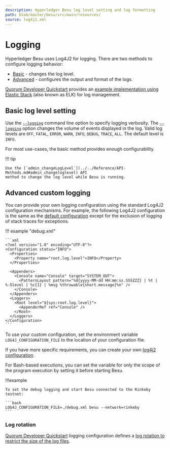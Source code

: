 ```yaml
---
description: Hyperledger Besu log level setting and log formatting
path: blob/master/besu/src/main/resources/
source: log4j2.xml
---
```


# Logging

Hyperledger Besu uses Log4J2 for logging. There are two methods to configure logging behavior:

* [Basic](#basic-log-level-setting) - changes the log level.
* [Advanced](#advanced-custom-logging) - configures the output and format of the logs.

[Quorum Developer Quickstart](https://github.com/ConsenSys/quorum-dev-quickstart) provides an
[example implementation using Elastic Stack](Elastic-Stack.md) (also known as ELK) for log
management.

## Basic log level setting

Use the [`--logging`](../../Reference/CLI/CLI-Syntax.md#logging) command line option to specify
logging verbosity. The [`--logging`](../../Reference/CLI/CLI-Syntax.md#logging) option changes the
volume of events displayed in the log. Valid log levels are `OFF`, `FATAL`, `ERROR`, `WARN`,
`INFO`, `DEBUG`, `TRACE`, `ALL`. The default level is `INFO`.

For most use-cases, the basic method provides enough configurability.

!!! tip

    Use the [`admin_changeLogLevel`](../../Reference/API-Methods.md#admin_changeloglevel) API
    method to change the log level while Besu is running.

## Advanced custom logging

You can provide your own logging configuration using the standard Log4J2 configuration mechanisms.
For example, the following Log4J2 configuration is the same as the [default configuration] except
for the exclusion of logging of stack traces for exceptions.

!!! example "debug.xml"

    ```xml
    <?xml version="1.0" encoding="UTF-8"?>
    <Configuration status="INFO">
      <Properties>
        <Property name="root.log.level">INFO</Property>
      </Properties>

      <Appenders>
        <Console name="Console" target="SYSTEM_OUT">
          <PatternLayout pattern="%d{yyyy-MM-dd HH:mm:ss.SSSZZZ} | %t | %-5level | %c{1} | %msg %throwable{short.message}%n" />
        </Console>
      </Appenders>
      <Loggers>
        <Root level="${sys:root.log.level}">
          <AppenderRef ref="Console" />
        </Root>
      </Loggers>
    </Configuration>
    ```

To use your custom configuration, set the environment variable `LOG4J_CONFIGURATION_FILE` to the
location of your configuration file.

If you have more specific requirements, you can create your own
[log4j2 configuration](https://logging.apache.org/log4j/2.x/manual/configuration.html).

For Bash-based executions, you can set the variable for only the scope of the program execution by
setting it before starting Besu.

!!!example

    To set the debug logging and start Besu connected to the Rinkeby testnet:

    ```bash
    LOG4J_CONFIGURATION_FILE=./debug.xml besu --network=rinkeby
    ```

### Log rotation

[Quorum Developer Quickstart](https://github.com/ConsenSys/quorum-dev-quickstart) logging configuration
defines a [log rotation to restrict the size of the log files].

<!-- Links -->
[default configuration]: https://github.com/hyperledger/besu/blob/master/besu/src/main/resources/log4j2.xml
[log rotation to restrict the size of the log files]: https://github.com/ConsenSys/quorum-dev-quickstart/blob/master/files/besu/config/besu/log-config.xml

